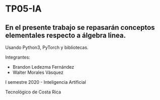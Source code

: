 # TP05-IA
## En el presente trabajo se repasarán conceptos elementales respecto a álgebra linea.

Usando Python3, PyTorch y bibliotecas.

Integrantes:
 * Brandon Ledezma Fernández
 * Walter Morales Vásquez

I semestre 2020 - Inteligencia Artificial

Tecnológico de Costa Rica
